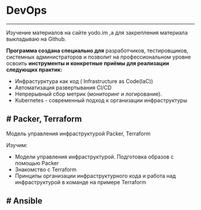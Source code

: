 # DevOps
------

Изучение материалов на сайте yodo.im ,а для закрепления материала выкладываю на Github.

**Программа создана специально для** разработчиков, тестировщиков, системных администраторов и позволит на профессиональном уровне освоить **инструменты и конкретные приёмы для реализации следующих практик:**

- Инфрастурктура как код ( Infrastructure as Code(IaC))
- Автоматизация развертывания CI/CD
- Непрерывный сбор метрик (мониторинг и логирование).
- Kubernetes - современный подход к организации инфраструктуры

## # Packer, Terraform

Модель управления инфраструктурой Packer, Terraform

Изучим: 

- Модели управления инфраструктурой. Подготовка образов с помощью Packer
- Знакомство с Terraform
- Принципы организации инфраструктурного кода и работа над инфраструктурой в команде на примере Terraform

## # Ansible
